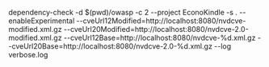 dependency-check -d $(pwd)/owasp -c 2 --project EconoKindle -s . --enableExperimental --cveUrl12Modified=http://localhost:8080/nvdcve-modified.xml.gz --cveUrl20Modified=http://localhost:8080/nvdcve-2.0-modified.xml.gz --cveUrl12Base=http://localhost:8080/nvdcve-%d.xml.gz --cveUrl20Base=http://localhost:8080/nvdcve-2.0-%d.xml.gz --log verbose.log
